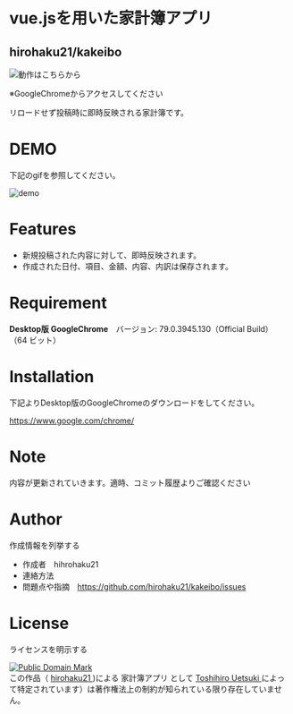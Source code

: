 # vue.jsを用いた家計簿アプリ

## hirohaku21/kakeibo

![動作はこちらから](https://hirohaku21.github.io/kakeibo/)  

※GoogleChromeからアクセスしてください  

リロードせず投稿時に即時反映される家計簿です。  


# DEMO

下記のgifを参照してください。

![demo](https://raw.githubusercontent.com/wiki/hirohaku21/kakeibo/demo.gif)
# Features

- 新規投稿された内容に対して、即時反映されます。
- 作成された日付、項目、金額、内容、内訳は保存されます。

# Requirement

**Desktop版 GoogleChrome**　バージョン: 79.0.3945.130（Official Build） （64 ビット）

# Installation

下記よりDesktop版のGoogleChromeのダウンロードをしてください。  

https://www.google.com/chrome/


# Note

内容が更新されていきます。適時、コミット履歴よりご確認ください

# Author

作成情報を列挙する

- 作成者　hihrohaku21
- 連絡方法　
- 問題点や指摘　https://github.com/hirohaku21/kakeibo/issues  


# License
ライセンスを明示する

<p xmlns:dct="http://purl.org/dc/terms/">
  <a rel="license" href="http://creativecommons.org/publicdomain/mark/1.0/">
    <img src="https://licensebuttons.net/p/mark/1.0/88x31.png"
    style="border-style: none;" alt="Public Domain Mark" />
  </a>
  <br />
  この作品（
  <a href="https://github.com/hirohaku21" rel="dct:creator">
    <span property="dct:title">
      hirohaku21
    </span>
  </a>
  )による
  <span property="dct:title">
    家計簿アプリ
  </span>
  として 
  <a href="mailto:tide687272+github@yahoo.co.jp">
  <span resource="[_:publisher]" rel="dct:publisher">
    <span property="dct:title">
      Toshihiro Uetsuki
    </span>
  </span>
  </a>
  によって特定されています）は著作権法上の制約が知られている限り存在していません。
</p>
